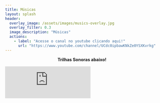 ```yaml
---
title: Músicas
layout: splash
header:
  overlay_image: /assets/images/musics-overlay.jpg
  overlay_filter: 0.3
  image_description: "Músicas"
  actions:
    - label: "Acesse o canal no youtube clicando aqui!"
      url: "https://www.youtube.com/channel/UCdc0ipbawKNkZe0YSXKvrkg"
---
```


 <p align=center><b>Trilhas Sonoras abaixo!</p></b>
  
  <iframe width="280" height="105" src="https://www.youtube.com/embed/mrSmBaZ8MI" frameborder="0" allow="autoplay; encrypted-media" allowfullscreen></iframe>
